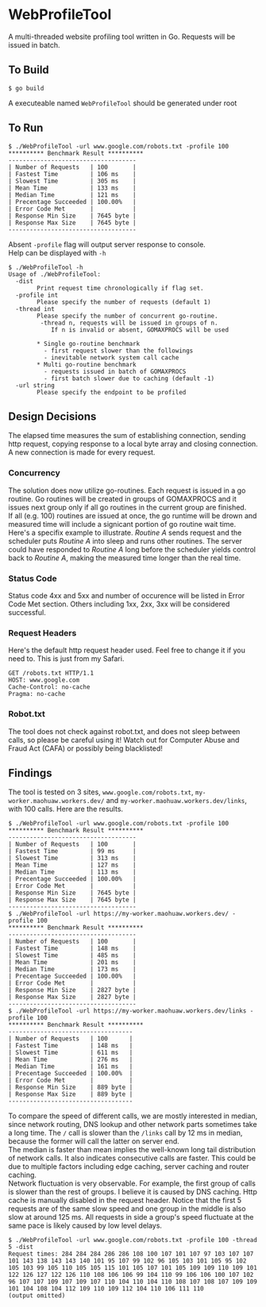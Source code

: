 # WebProfileTool

A multi-threaded website profiling tool written in Go. Requests will be issued in batch.

## To Build
```
$ go build
```
A executeable named ```WebProfileTool``` should be generated under root

## To Run
``` 
$ ./WebProfileTool -url www.google.com/robots.txt -profile 100
********** Benchmark Result **********
------------------------------------
| Number of Requests   | 100       |
| Fastest Time         | 106 ms    |
| Slowest Time         | 305 ms    |
| Mean Time            | 133 ms    |
| Median Time          | 121 ms    |
| Precentage Succeeded | 100.00%   |
| Error Code Met       |           |
| Response Min Size    | 7645 byte |
| Response Max Size    | 7645 byte |
------------------------------------
```
Absent ```-profile``` flag will output server response to console.  
Help can be displayed with ```-h```
```
$ ./WebProfileTool -h
Usage of ./WebProfileTool:
  -dist
    	Print request time chronologically if flag set.
  -profile int
    	Please specify the number of requests (default 1)
  -thread int
    	Please specify the number of concurrent go-routine.
    	 -thread n, requests will be issued in groups of n.
    	    If n is invalid or absent, GOMAXPROCS will be used
    	
    	* Single go-routine benchmark
    	  - first request slower than the followings
    	  - inevitable network system call cache
    	* Multi go-routine benchmark
    	  - requests issued in batch of GOMAXPROCS
    	  - first batch slower due to caching (default -1)
  -url string
    	Please specify the endpoint to be profiled
```

## Design Decisions
The elapsed time measures the sum of establishing connection, sending http request, copying response to a local byte array and closing connection. 
A new connection is made for every request.

### Concurrency
The solution does now utilize go-routines. Each request is issued in a go routine. Go routines will be created in groups of GOMAXPROCS and it issues next group only if all go routines in the current group are finished.  
If all (e.g. 100) routines are issued at once, the go runtime will be drown and measured time will include a signicant portion of go routine wait time. Here's a specifix example to illustrate. *Routine A* sends request and the scheduler puts *Routine A* into sleep and runs other routines. The server could have responded to *Routine A* long before the scheduler yields control back to *Routine A*, making the measured time longer than the real time. 

### Status Code
Status code 4xx and 5xx and number of occurence will be listed in Error Code Met section. Others including 1xx, 2xx, 3xx will be considered successful.

### Request Headers
Here's the default http request header used. Feel free to change it if you need to. This is just from my Safari.
```
GET /robots.txt HTTP/1.1
HOST: www.google.com
Cache-Control: no-cache
Pragma: no-cache
```

### Robot.txt
The tool does not check against robot.txt, and does not sleep between calls, so please be careful using it! 
Watch out for Computer Abuse and Fraud Act (CAFA) or possibly being blacklisted!

## Findings
The tool is tested on 3 sites, ```www.google.com/robots.txt```, ```my-worker.maohuaw.workers.dev/``` and ```my-worker.maohuaw.workers.dev/links```, with 100 calls.
Here are the results.
```
$ ./WebProfileTool -url www.google.com/robots.txt -profile 100
********** Benchmark Result **********
------------------------------------
| Number of Requests   | 100       |
| Fastest Time         | 99 ms     |
| Slowest Time         | 313 ms    |
| Mean Time            | 127 ms    |
| Median Time          | 113 ms    |
| Precentage Succeeded | 100.00%   |
| Error Code Met       |           |
| Response Min Size    | 7645 byte |
| Response Max Size    | 7645 byte |
------------------------------------
$ ./WebProfileTool -url https://my-worker.maohuaw.workers.dev/ -profile 100 
********** Benchmark Result **********
------------------------------------
| Number of Requests   | 100       |
| Fastest Time         | 148 ms    |
| Slowest Time         | 485 ms    |
| Mean Time            | 201 ms    |
| Median Time          | 173 ms    |
| Precentage Succeeded | 100.00%   |
| Error Code Met       |           |
| Response Min Size    | 2827 byte |
| Response Max Size    | 2827 byte |
------------------------------------
$ ./WebProfileTool -url https://my-worker.maohuaw.workers.dev/links -profile 100
********** Benchmark Result **********
-----------------------------------
| Number of Requests   | 100      |
| Fastest Time         | 148 ms   |
| Slowest Time         | 611 ms   |
| Mean Time            | 276 ms   |
| Median Time          | 161 ms   |
| Precentage Succeeded | 100.00%  |
| Error Code Met       |          |
| Response Min Size    | 889 byte |
| Response Max Size    | 889 byte |
-----------------------------------
```
To compare the speed of different calls, we are mostly interested in median, since network routing, DNS lookup and other network parts sometimes take a long time. The ```/``` call is slower than the ```/links``` call by 12 ms in median, because the former will call the latter on server end.  
The median is faster than mean implies the well-known long tail distribution of network calls. It also indicates consecutive calls are faster. This could be due to multiple factors including edge caching, server caching and router caching.  
Network fluctuation is very observable. For example, the first group of calls is slower than the rest of groups. I believe it is caused by DNS caching. Http cache is manually disabled in the request header. Notice that the first 5 requests are of the same slow speed and one group in the middle is also slow at around 125 ms. All requests in side a group's speed fluctuate at the same pace is likely caused by low level delays.
```
$ ./WebProfileTool -url www.google.com/robots.txt -profile 100 -thread 5 -dist
Request times: 284 284 284 286 286 108 100 107 101 107 97 103 107 107 101 143 138 143 143 140 101 95 107 99 102 96 105 103 101 105 95 102 105 103 99 105 110 105 105 115 101 105 107 101 105 109 109 110 109 101 122 126 127 122 126 110 108 106 106 99 104 110 99 106 106 100 107 102 96 107 107 109 107 109 107 110 104 110 104 110 108 107 108 107 109 109 101 104 108 104 112 109 110 109 112 104 110 106 111 110 
(output omitted)
```


